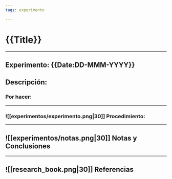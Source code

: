 ```yaml
---
tags: experimento

---
```

# {{Title}}
---
## Experimento: {{Date:DD-MMM-YYYY}}

## Descripción:

### Por hacer:

---
### ![[experimentos/experimento.png|30]] Procedimiento:

---

## ![[experimentos/notas.png|30]] Notas y Conclusiones

---

## ![[research_book.png|30]] Referencias